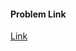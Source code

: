 #### Problem Link
<a href="https://www.hackerrank.com/challenges/time-conversion" target="_blank">Link</a>
